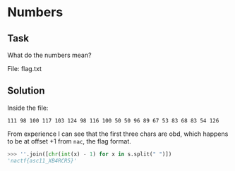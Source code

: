 # Numbers

## Task

What do the numbers mean?

File: flag.txt

## Solution

Inside the file:

`111 98 100 117 103 124 98 116 100 50 50 96 89 67 53 83 68 83 54 126`

From experience I can see that the first three chars are obd, which happens to be at offset +1 from `nac`, the flag format.

```python
>>> ''.join([chr(int(x) - 1) for x in s.split(" ")])
'nactf{asc11_XB4RCR5}'
```
